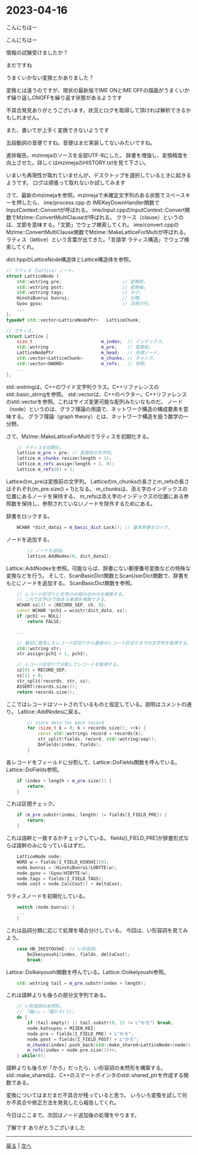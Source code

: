 # 2023-04-16

こんにちはー

こんにちはー

情報の試験受けましたか？

まだですね

うまくいかない変換とかありました？

変換とは違うのですが、現状の最新版でIME ONとIME OFFの描画がうまくいかず繰り返しONOFFを繰り返す状態があるようです

不具合発見ありがとうございます。状況とログを取得して頂ければ解析できるかもしれません。

また、書いてが上手く変換できないようです

五段動詞の音便ですね。音便はまだ実装してないみたいですね。

進捗報告。mzimejaのソースを全部UTF-8にした。
辞書を増強し、変換精度を向上させた。詳しくはmzimejaのHISTORY.txtを見て下さい。

いまいち再現性が取れていませんが、デスクトップを選択しているときに起きるようです。
ログは頑張って取れないか試してみます

さて、最新のmzimejaを参照。mzimejaで未確定文字列のある状態でスペースキーを押したら、
ime/process.cpp の IMEKeyDownHandler関数でInputContext::Convertが呼ばれる。
ime/input.cppのInputContext::Convert関数でMzIme::ConvertMultiClauseが呼ばれる。
クラース（clause）というのは、文節を意味する。「文節」でウェブ検索してくれ。
ime/convert.cppのMzIme::ConvertMultiClause関数でMzIme::MakeLatticeForMultiが呼ばれる。
ラティス（lattice）という言葉が出てきた。「言語学 ラティス構造」でウェブ検索してくれ。

dict.hppのLatticeNode構造体とLattice構造体を参照。

```cxx
// ラティス（lattice）ノード。
struct LatticeNode {
    std::wstring pre;                       // 変換前。
    std::wstring post;                      // 変換後。
    std::wstring tags;                      // タグ。
    HinshiBunrui bunrui;                    // 分類。
    Gyou gyou;                              // 活用の行。
    ...
};
typedef std::vector<LatticeNodePtr>   LatticeChunk;

// ラティス。
struct Lattice {
    size_t                          m_index;  // インデックス。
    std::wstring                    m_pre;    // 変換前。
    LatticeNodePtr                  m_head;   // 先頭ノード。
    std::vector<LatticeChunk>       m_chunks; // チャンク。
    std::vector<DWORD>              m_refs;   // 参照。
    ...
};
```

std::wstringは、C++のワイド文字列クラス。C++リファレンスのstd::basic_stringを参照。
std::vectorは、C++のベクター。C++リファレンスのstd::vectorを参照。これはサイズ変更可能な配列みたいなものだ。
ノード（node）というのは、グラフ理論の用語で、ネットワーク構造の構成要素を意味する。
グラフ理論（graph theory）とは、ネットワーク構造を扱う数学の一分野。

さて、MzIme::MakeLatticeForMultiでラティスを初期化する。

```cxx
    // ラティスを初期化。
    lattice.m_pre = pre; // 変換前の文字列。
    lattice.m_chunks.resize(length + 1);
    lattice.m_refs.assign(length + 1, 0);
    lattice.m_refs[0] = 1;
```

Latticeのm_preは変換前の文字列。
Latticeのm_chunksの長さとm_refsの長さはそれぞれ(m_pre.size() + 1)となる。
m_chunksは、添え字のインデックスの位置にあるノードを保持する。
m_refsは添え字のインデックスの位置にある参照数を保持し、参照されていないノードを除外するためにある。

辞書をロックする。

```cxx
    WCHAR *dict_data1 = m_basic_dict.Lock(); // 基本辞書をロック。
```

ノードを追加する。

```cxx
        // ノードを追加。
        lattice.AddNodes(0, dict_data1);
```

Lattice::AddNodesを参照。可能ならば、辞書にない郵便番号変換などの特殊な変換などを行う。
そして、ScanBasicDict関数とScanUserDict関数で、辞書をもとにノードを追加する。
ScanBasicDict関数を参照。

```cxx
    // レコード区切りと文字chの組み合わせを検索する。
    // これで文字chで始まる単語を検索できる。
    WCHAR sz[3] = {RECORD_SEP, ch, 0};
    const WCHAR *pch1 = wcsstr(dict_data, sz);
    if (pch1 == NULL)
        return FALSE;

    ...

    // 最初に発見したレコード区切りから最後のレコード区切りまでの文字列を取得する。
    std::wstring str;
    str.assign(pch1 + 1, pch3);

    // レコード区切りで分割してレコードを取得する。
    sz[0] = RECORD_SEP;
    sz[1] = 0;
    str_split(records, str, sz);
    ASSERT(records.size());
    return records.size();
```

ここではレコードはソートされているものと仮定している。説明はコメントの通り。
Lattice::AddNodesに戻る。

```cxx
        // store data for each record
        for (size_t k = 0; k < records.size(); ++k) {
            const std::wstring& record = records[k];
            str_split(fields, record, std::wstring(sep));
            DoFields(index, fields);
        }
```

各レコードをフィールドに分割して、Lattice::DoFields関数を呼んでいる。
Lattice::DoFields参照。

```cxx
    if (index + length > m_pre.size()) {
        return;
    }
```

これは区間チェック。

```cxx
    if (m_pre.substr(index, length) != fields[I_FIELD_PRE]) {
        return;
    }
```

これは語幹と一致するかチェックしている。
fields[I_FIELD_PRE]が辞書形式ならば語幹のみになっているはずだ。

```cxx
    LatticeNode node;
    WORD w = fields[I_FIELD_HINSHI][0];
    node.bunrui = (HinshiBunrui)LOBYTE(w);
    node.gyou = (Gyou)HIBYTE(w);
    node.tags = fields[I_FIELD_TAGS];
    node.cost = node.CalcCost() + deltaCost;
```

ラティスノードを初期化している。

```cxx
    switch (node.bunrui) {
    ...
    }
```

これは品詞分類に応じて処理を場合分けしている。
今回は、い形容詞を見てみよう。

```cxx
    case HB_IKEIYOUSHI: // い形容詞。
        DoIkeiyoushi(index, fields, deltaCost);
        break;
```

Lattice::DoIkeiyoushi関数を呼んでいる。Lattice::DoIkeiyoushi参照。

```cxx
    std::wstring tail = m_pre.substr(index + length);
```

これは語幹よりも後ろの部分文字列である。

```cxx
    // い形容詞の未然形。
    // 「痛い」→「痛かろ(う)」
    do {
        if (tail.empty() || tail.substr(0, 2) != L"かろ") break;
        node.katsuyou = MIZEN_KEI;
        node.pre = fields[I_FIELD_PRE] + L"かろ";
        node.post = fields[I_FIELD_POST] + L"かろ";
        m_chunks[index].push_back(std::make_shared<LatticeNode>(node));
        m_refs[index + node.pre.size()]++;
    } while(0);
```

語幹よりも後ろが「かろ」だったら、い形容詞の未然形を構築する。
std::make_sharedは、C++のスマートポインタのstd::shared_ptrを作成する関数である。

変換についてはまだまだ不具合が残っていると思う。
いろいろ変換を試して何か不具合や修正方法を発見したら報告してくれ。

今日はここまで。次回はノード追加後の処理をやります。

了解です
ありがとうございました

---

[戻る](2023-04-09.md) | [次へ](2023-04-23.md)
